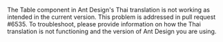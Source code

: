 The Table component in Ant Design's Thai translation is not working as intended in the current version. This problem is addressed in pull request #6535. To troubleshoot, please provide information on how the Thai translation is not functioning and the version of Ant Design you are using.
